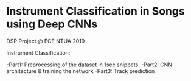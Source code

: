 # Instrument Classification in Songs using Deep CNNs
DSP Project @ ECE NTUA 2019

Instrument Classification:

-Part1: Preprocessing of the dataset in 1sec snippets.
-Part2: CNN architecture & training the network
-Part3: Track prediction
